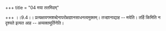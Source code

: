 +++
title = "04 मया ततमिदम्"

+++
।।9.4।। प्रत्यक्षावगमशब्देनापरोक्षज्ञानसाधनत्वमुक्तम्। तज्ज्ञानाद्याह --
मयेति। तर्हि किमिति न दृश्यते इत्यत आह -- अव्यक्तमूर्तिनेति।
